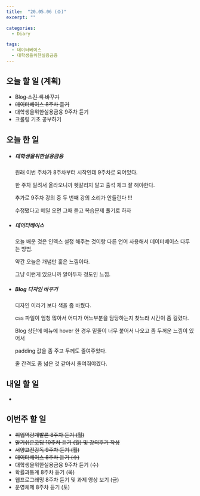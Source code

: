 ```yaml
---
title:  "20.05.06 (수)"
excerpt: ""

categories:
  - Diary

tags:
  - 데이터베이스
  - 대학생을위한실용금융
---
```


## 오늘 할 일 (계획)

- ~~Blog 스킨 색 바꾸기~~
- ~~데이터베이스 8주차 듣기~~
- 대학생을위한실용금융 9주차 듣기
- 크롤링 기초 공부하기


## 오늘 한 일

- ##### 대학생을위한실용금융

  원래 이번 주차가 8주차부터 시작인데 9주차로 되어있다.

  한 주차 밀려서 올라오니까 헷갈리지 말고 출석 체크 잘 해야한다.

  추가로 9주차 강의 중 두 번째 강의 소리가 안들린다 !!!

  수정됐다고 메일 오면 그때 듣고 복습문제 풀기로 하자

- ##### 데이터베이스

  오늘 배운 것은 인덱스 설정 해주는 것이랑 다른 언어 사용해서 데이터베이스 다루는 방법.

  약간 오늘은 개념만 훑은 느낌이다.

  그냥 이런게 있으니까 알아두자 정도인 느낌.

- ##### Blog 디자인 바꾸기

  디자인 이라기 보다 색을 좀 바꿨다.

  css 파일이 엄청 많아서 어디가 어느부분을 담당하는지 찾느라 시간이 좀 걸렸다.

  Blog 상단에 메뉴에 hover 한 경우 밑줄이 너무 붙어서 나오고 좀 두꺼운 느낌이 있어서

  padding 값을 좀 주고 두께도 줄여주었다.

  줄 간격도 좀 넓은 것 같아서 줄여줘야겠다.

## 내일 할 일

- 


## 이번주 할 일

- ~~취업역량개발론 8주차 듣기 (월)~~
- ~~알기쉬운코딩 10주차 듣기 (월) 및 강의후기 작성~~
- ~~서양고전강독 9주차 듣기 (월)~~
- ~~데이터베이스 8주차 듣기 (수)~~
- 대학생을위한실용금융 9주차 듣기 (수)
- 확률과통계 8주차 듣기 (목)
- 웹프로그래밍 8주차 듣기 및 과제 영상 보기 (금)
- 운영체제 8주차 듣기 (토)